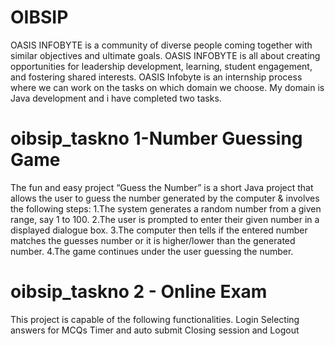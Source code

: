 # OIBSIP
OASIS INFOBYTE is a community of diverse people coming together with similar objectives and ultimate goals. OASIS INFOBYTE is all about creating opportunities for leadership development, learning, student engagement, and fostering shared interests. OASIS Infobyte is an internship process where we can work on the tasks on which domain we choose. My domain is Java development and i have completed two tasks.

# oibsip_taskno 1-Number Guessing Game
The fun and easy project “Guess the Number” is a short Java project that allows the user to
guess the number generated by the computer & involves the following steps:
1.The system generates a random number from a given range, say 1 to 100.
2.The user is prompted to enter their given number in a displayed dialogue box.
3.The computer then tells if the entered number matches the guesses number or it is higher/lower than the generated number.
4.The game continues under the user guessing the number.

# oibsip_taskno 2 - Online Exam
This project is capable of the following functionalities.
Login
Selecting answers for MCQs
Timer and auto submit
Closing session and Logout
